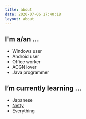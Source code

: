 ```yaml
---
title: about
date: 2020-07-06 17:40:18
layout: about
---
```

<img  style="background-color: transparent;float: right;" src="https://github-readme-stats.vercel.app/api?username=KurenaiRyu&show_icons=true&hide_border=true&icon_color=586069&title_color=a0a9af" alt="">

## I'm a/an ...
- Windows user
- Android user
- Office worker
- ACGN lover
- Java programmer
  <img style="background-color: transparent;float: right;" src="https://count.getloli.com/get/@kurenai.moe?theme=rule34" alt="">

## I’m currently learning ...

<img style="background-color: transparent;float: right;" src="https://bgm.tv/chart/img/161589" alt="">

- Japanese
- [Netty](https://github.com/netty/netty)
- Everything
